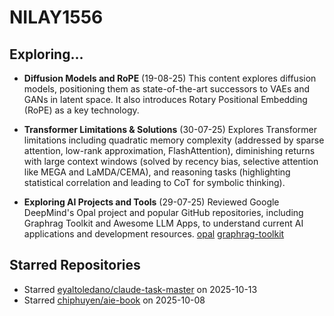 # NILAY1556

## Exploring...
- **Diffusion Models and RoPE** (19-08-25)
  This content explores diffusion models, positioning them as state-of-the-art successors to VAEs and GANs in latent space. It also introduces Rotary Positional Embedding (RoPE) as a key technology.

- **Transformer Limitations & Solutions** (30-07-25)
  Explores Transformer limitations including quadratic memory complexity (addressed by sparse attention, low-rank approximation, FlashAttention), diminishing returns with large context windows (solved by recency bias, selective attention like MEGA and LaMDA/CEMA), and reasoning tasks (highlighting statistical correlation and leading to CoT for symbolic thinking).

- **Exploring AI Projects and Tools** (29-07-25)
  Reviewed Google DeepMind's Opal project and popular GitHub repositories, including Graphrag Toolkit and Awesome LLM Apps, to understand current AI applications and development resources.
  [opal](https://opal.withgoogle.com/)
  [graphrag-toolkit](https://github.com/awslabs/graphrag-toolkit)

## Starred Repositories
- Starred [eyaltoledano/claude-task-master](https://github.com/eyaltoledano/claude-task-master) on 2025-10-13
- Starred [chiphuyen/aie-book](https://github.com/chiphuyen/aie-book) on 2025-10-08


